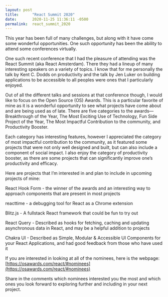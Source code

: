 ```yaml
---
layout: post
title:      "React Summit 2020"
date:       2020-11-25 11:36:11 -0500
permalink:  react_summit_2020
---
```



This year has been full of many challenges, but along with it have come some wonderful opportunities. One such opportunity has been the ability to attend some conferences virtually.

One such recent conference that I had the pleasure of attending was the React Summit (aka React Amsterdam). There they had a lineup of many interesting speakers on a variety of topics. I know that for me personally the talk by Kent C. Dodds on productivity and the talk by Jen Luker on building applications to be accessible to all peoples were ones that I particularly enjoyed.

Out of all the different talks and sessions at that conference though, I would like to focus on the Open Source (OS) Awards. This is a particular favorite of mine as it is a wonderful opportunity to see what projects have come about and are being used as of late. There are five categories to the awards—Breakthrough of the Year, The Most Exciting Use of Technology, Fun Side Project of the Year, The Most Impactful Contribution to the community, and Productivity Booster.

Each category has interesting features, however I appreciated the category of most impactful contribution to the community, as it featured some projects that were not only well designed and built, but can also include a component of social impact. I also enjoy the category of productivity booster, as there are some projects that can significantly improve one’s productivity and efficacy.


Here are projects that I’m interested in and plan to include in upcoming projects of mine:

React Hook Form - the winner of the awards and an interesting way to approach components that are present in most projects

reacttime - a debugging tool for React as a Chrome extension

Blitz.js - A fullstack React framework that could be fun to try out

React Query - Described as hooks for fetching, caching and updating asynchronous data in React, and may be a helpful addition to projects

Chakra UI - Described as Simple, Modular & Accessible UI Components for your React Applications, and had good feedback from those who have used it


If you are interested in looking at all of the nominees, here is the webpage: [https://osawards.com/react/#nominees](https://osawards.com/react/#nominees)

Share in the comments which nominees interested you the most and which ones you look forward to exploring further and including in your next project.
